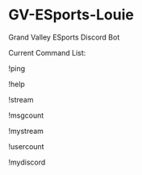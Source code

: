 # GV-ESports-Louie
Grand Valley ESports Discord Bot


Current Command List:

!ping

!help

!stream

!msgcount

!mystream

!usercount

!mydiscord
